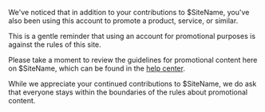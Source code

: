 We've noticed that in addition to your contributions to $SiteName, you've also been using this account to promote a product, service, or similar.

This is a gentle reminder that using an account for promotional purposes is against the rules of this site.

Please take a moment to review the guidelines for promotional content here on $SiteName, which can be found in the [help center](/policy/spam).

While we appreciate your continued contributions to $SiteName, we do ask that everyone stays within the boundaries of the rules about promotional content.